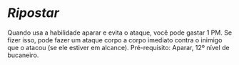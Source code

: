 # *Ripostar*

Quando usa a habilidade aparar e evita o ataque, você pode gastar 1 PM. Se fizer isso, pode fazer um ataque corpo a corpo imediato contra o inimigo que o atacou (se ele estiver em alcance). Pré-requisito: Aparar, 12º nível de bucaneiro.